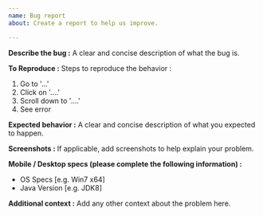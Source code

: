 ```yaml
---
name: Bug report
about: Create a report to help us improve.

---
```


**Describe the bug :**
A clear and concise description of what the bug is.

**To Reproduce :**
Steps to reproduce the behavior :
1. Go to '...'
2. Click on '....'
3. Scroll down to '....'
4. See error

**Expected behavior :**
A clear and concise description of what you expected to happen.

**Screenshots :**
If applicable, add screenshots to help explain your problem.

**Mobile / Desktop specs (please complete the following information) :**
 - OS Specs [e.g. Win7 x64]
 - Java Version [e.g. JDK8]

**Additional context :**
Add any other context about the problem here.
